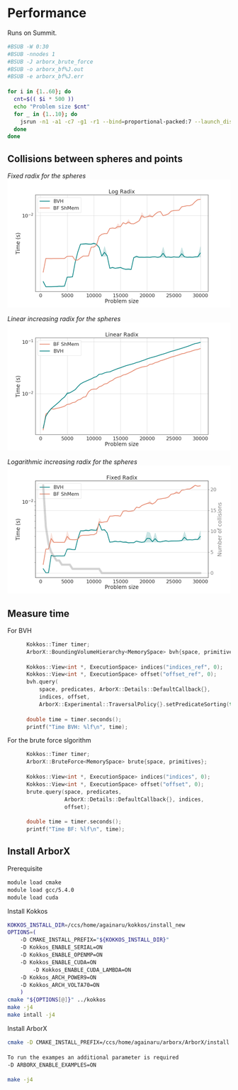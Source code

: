 # Performance

Runs on Summit.
```bash
#BSUB -W 0:30
#BSUB -nnodes 1
#BSUB -J arborx_brute_force
#BSUB -o arborx_bf%J.out
#BSUB -e arborx_bf%J.err

for i in {1..60}; do
  cnt=$(( $i * 500 ))
  echo "Problem size $cnt"
  for _ in {1..10}; do
    jsrun -n1 -a1 -c7 -g1 -r1 --bind=proportional-packed:7 --launch_distribution=packed ./examples/brute_force/ArborX_BruteForce.exe -p $cnt -q $cnt -r 10
  done
done
```

## Collisions between spheres and points

*Fixed radix for the spheres*
![fix radix](results/revisited_log.png)

*Linear increasing radix for the spheres*
![fix radix](results/revisited_linear0.47.png)

*Logarithmic increasing radix for the spheres*
![fix radix](results/revisited_fixed100.png)

## Measure time

For BVH
```c++
      Kokkos::Timer timer;
      ArborX::BoundingVolumeHierarchy<MemorySpace> bvh{space, primitives};

      Kokkos::View<int *, ExecutionSpace> indices("indices_ref", 0);
      Kokkos::View<int *, ExecutionSpace> offset("offset_ref", 0);
      bvh.query(
          space, predicates, ArborX::Details::DefaultCallback{},
          indices, offset,
          ArborX::Experimental::TraversalPolicy{}.setPredicateSorting(true));

      double time = timer.seconds();
      printf("Time BVH: %lf\n", time);
```

For the brute force slgorithm
```c++
      Kokkos::Timer timer;
      ArborX::BruteForce<MemorySpace> brute{space, primitives};

      Kokkos::View<int *, ExecutionSpace> indices("indices", 0);
      Kokkos::View<int *, ExecutionSpace> offset("offset", 0);
      brute.query(space, predicates,
                  ArborX::Details::DefaultCallback{}, indices,
                  offset);

      double time = timer.seconds();
      printf("Time BF: %lf\n", time);
```

## Install ArborX

Prerequisite

```bash
module load cmake
module load gcc/5.4.0
module load cuda
```

Install Kokkos

```bash
KOKKOS_INSTALL_DIR=/ccs/home/againaru/kokkos/install_new
OPTIONS=(
    -D CMAKE_INSTALL_PREFIX="${KOKKOS_INSTALL_DIR}"
    -D Kokkos_ENABLE_SERIAL=ON
    -D Kokkos_ENABLE_OPENMP=ON
    -D Kokkos_ENABLE_CUDA=ON
        -D Kokkos_ENABLE_CUDA_LAMBDA=ON
    -D Kokkos_ARCH_POWER9=ON
    -D Kokkos_ARCH_VOLTA70=ON
    )
cmake "${OPTIONS[@]}" ../kokkos
make -j4
make intall -j4
```

Install ArborX

```bash
cmake -D CMAKE_INSTALL_PREFIX=/ccs/home/againaru/arborx/ArborX/install -D ARBORX_ENABLE_MPI=ON -D CMAKE_PREFIX_PATH=/ccs/home/againaru/kokkos/install_new -D CMAKE_CXX_COMPILER=/ccs/home/againaru/kokkos/install_new/bin/nvcc_wrapper -D CMAKE_CXX_EXTENSIONS=OFF ..

To run the exampes an additional parameter is required
-D ARBORX_ENABLE_EXAMPLES=ON

make -j4
```
